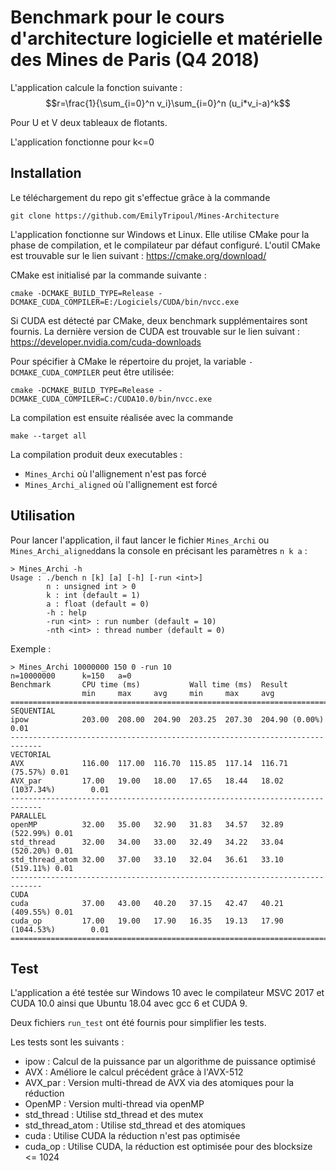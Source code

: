 # Benchmark pour le cours d'architecture logicielle et matérielle des Mines de Paris (Q4 2018)

L'application calcule la fonction suivante :
$$r=\frac{1}{\sum_{i=0}^n v_i}\sum_{i=0}^n (u_i*v_i-a)^k$$

Pour U et V deux tableaux de flotants.

L'application fonctionne pour k<=0

## Installation

Le téléchargement du repo git s'effectue grâce à la commande
```shell
git clone https://github.com/EmilyTripoul/Mines-Architecture
```

L'application fonctionne sur Windows et Linux. 
Elle utilise CMake pour la phase de compilation, et le compilateur par défaut configuré.
L'outil CMake est trouvable sur le lien suivant : https://cmake.org/download/

CMake est initialisé par la commande suivante :
```shell
cmake -DCMAKE_BUILD_TYPE=Release -DCMAKE_CUDA_COMPILER=E:/Logiciels/CUDA/bin/nvcc.exe
```

Si CUDA est détecté par CMake, deux benchmark supplémentaires sont fournis.
La dernière version de CUDA est trouvable sur le lien suivant : https://developer.nvidia.com/cuda-downloads

Pour spécifier à CMake le répertoire du projet, la variable `-DCMAKE_CUDA_COMPILER` peut être utilisée:
```shell
cmake -DCMAKE_BUILD_TYPE=Release -DCMAKE_CUDA_COMPILER=C:/CUDA10.0/bin/nvcc.exe
```

La compilation est ensuite réalisée avec la commande
```shell
make --target all
```

La compilation produit deux executables : 
- `Mines_Archi` où l'allignement n'est pas forcé
- `Mines_Archi_aligned` où l'allignement est forcé


## Utilisation

Pour lancer l'application, il faut lancer le fichier `Mines_Archi` ou `Mines_Archi_aligned`dans la console en précisant les paramètres `n k a` :
```
> Mines_Archi -h
Usage : ./bench n [k] [a] [-h] [-run <int>]
        n : unsigned int > 0
        k : int (default = 1)
        a : float (default = 0)
        -h : help
        -run <int> : run number (default = 10)
        -nth <int> : thread number (default = 0)
```

Exemple : 
```
> Mines_Archi 10000000 150 0 -run 10
n=10000000      k=150   a=0
Benchmark       CPU time (ms)           Wall time (ms)  Result
                min     max     avg     min     max     avg
=============================================================================
SEQUENTIAL
ipow            203.00  208.00  204.90  203.25  207.30  204.90 (0.00%)  0.01
-----------------------------------------------------------------------------
VECTORIAL
AVX             116.00  117.00  116.70  115.85  117.14  116.71 (75.57%) 0.01
AVX_par         17.00   19.00   18.00   17.65   18.44   18.02 (1037.34%)        0.01
-----------------------------------------------------------------------------
PARALLEL
openMP          32.00   35.00   32.90   31.83   34.57   32.89 (522.99%) 0.01
std_thread      32.00   34.00   33.00   32.49   34.22   33.04 (520.20%) 0.01
std_thread_atom 32.00   37.00   33.10   32.04   36.61   33.10 (519.11%) 0.01
-----------------------------------------------------------------------------
CUDA
cuda            37.00   43.00   40.20   37.15   42.47   40.21 (409.55%) 0.01
cuda_op         17.00   19.00   17.90   16.35   19.13   17.90 (1044.53%)        0.01
=============================================================================
```


## Test
L'application a été testée sur Windows 10 avec le compilateur MSVC 2017 et CUDA 10.0 ainsi que Ubuntu 18.04 avec gcc 6 et CUDA 9.

Deux fichiers `run_test` ont été fournis pour simplifier les tests.

Les tests sont les suivants :
- ipow : Calcul de la puissance par un algorithme de puissance optimisé
- AVX : Améliore le calcul précédent grâce à l'AVX-512
- AVX_par : Version multi-thread de AVX via des atomiques pour la réduction
- OpenMP : Version multi-thread via openMP
- std_thread : Utilise std_thread et des mutex
- std_thread_atom : Utilise std_thread et des atomiques
- cuda : Utilise CUDA la réduction n'est pas optimisée
- cuda_op : Utilise CUDA, la réduction est optimisée pour des blocksize <= 1024
